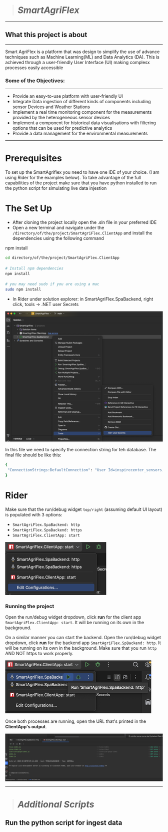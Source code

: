 > # ***SmartAgriFlex***

---

## What this project is about

---

Smart AgriFlex is a platform that was design to simplify the use of advance techniques such as Machine Learning(ML) and Data Analytics (DA). This is achieved through a user-friendly User Interface (UI) making complesx processes easily accessible 

### Some of the Objectives:

---

- Provide an easy-to-use platform with user-friendly UI
- Integrate Data ingestion of different kinds of components including sensor Devices and Weather Stations
- Implement a real time monitoring component for the measurements provided by the heterogeneous sensor devices 
- Implement a component for historical data visualisations with filtering options that can be used for predictive analytics 
- Provide a data management for the environmental measurements

---

# Prerequisites 


To set up the SmartAgriflex you need to have one IDE of your choice.
(I am using Rider for the examples below). To take advantage of the full capabilities of the project make sure that you have python installed to run the python script for simulating live data injestion


# The Set Up

- After cloning the project locally open the .sln file in your preferred IDE
- Open a new terminal and navigate under the `/directory/of/the/project/SmartAgriFlex.ClientApp` and install the dependencies using the following command

npm install 

```bash
cd directory/of/the/project/SmartAgriFlex.ClientApp

# Install npm dependencies
npm install

# you may need sudo if you are using a mac
sudo npm install
```

- In Rider under solution explorer: in SmartAgriFlex.SpaBackend, right click, tools -> .NET user Secrets

![img.png](img.png)

In this file we need to specify the connection string for teh database. The final file should be like this:


```bash
{ 
 "ConnectionStrings:DefaultConnection": "User Id=inspirecenter_sensors;Password=9Rhf43m3@;Server=p3nwplsk12sql-v17.shr.prod.phx3.secureserver.net;Database=inspirecenter_sensors;Encrypt=False;TrustServerCertificate=True;"
}
```

# Rider

Make sure that the run/debug widget `top/right` (assuming default UI layout)
is populated with 3 options:

* `SmartAgriFlex.SpaBackend: http`
* `SmartAgriFlex.SpaBackend: https`
* `SmartAgriFlex.ClientApp: start`

![img_1.png](img_1.png)

### Running the project

Open the run/debug widget dropdown, click **run** for the client app `SmartAgriFlex.ClientApp: start`. It will be running on its own in the
background.

On a similar manner you can start the backend. Open the run/debug widget dropdown, click **run** for the backend app `SmartAgriFlex.SpBackend: http`. It will be running on its own in the
background. Make sure that you run `http` AND NOT https to work properly.

![img_2.png](img_2.png)

Once both processes are running, open the URL that's printed in the **ClientApp's output**.

![img_3.png](img_3.png)


***

>  # ***Additional Scripts***


## Run the python script for ingest data

